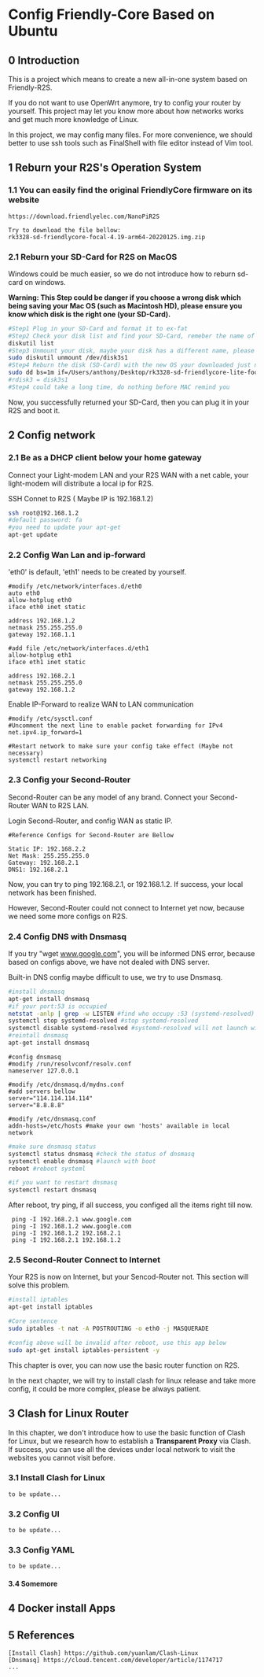 # Config Friendly-Core Based on Ubuntu

## 0 Introduction 

This is a project which means to create a new all-in-one system based on Friendly-R2S.

If you do not want to use OpenWrt anymore, try to config your router by yourself. This project may let you know more about how networks works and get much more knowledge  of Linux.

In this project, we may config many files. For more convenience, we should better to  use ssh tools such as FinalShell with file editor instead of Vim tool.

## 1 Reburn your R2S's Operation System

### 1.1 You can easily find the original FriendlyCore firmware on its website

```
https://download.friendlyelec.com/NanoPiR2S

Try to download the file bellow:
rk3328-sd-friendlycore-focal-4.19-arm64-20220125.img.zip
```

### 2.1 Reburn your SD-Card for R2S on MacOS

Windows could be much easier, so we do not introduce how to reburn sd-card on windows.

**Warning: This Step could be danger if you choose a wrong disk which being saving your Mac OS (such as Macintosh HD), please ensure you know which disk is the right one (your SD-Card).**

```bash
#Step1 Plug in your SD-Card and format it to ex-fat
#Step2 Check your disk list and find your SD-Card, remeber the name of it
diskutil list
#Step3 Unmount your disk, maybe your disk has a different name, please be careful
sudo diskutil unmount /dev/disk3s1
#Step4 Reburn the disk (SD-Card) with the new OS your downloaded just now
sudo dd bs=1m if=/Users/anthony/Desktop/rk3328-sd-friendlycore-lite-focal-5.15-arm64-20220125.img of=/dev/rdisk3
#rdisk3 = disk3s1
#Step4 could take a long time, do nothing before MAC remind you
```

Now, you successfully returned your SD-Card, then you can plug it in your R2S and boot it.

## 2 Config network

### 2.1 Be as a DHCP client below your home gateway

Connect your Light-modem LAN and your R2S WAN with a net cable, your light-modem will distribute a local ip for R2S.

SSH Connet to R2S ( Maybe IP is 192.168.1.2)

```bash
ssh root@192.168.1.2
#default password: fa
#you need to update your apt-get
apt-get update
```

### 2.2 Config Wan Lan and ip-forward

'eth0' is default, 'eth1' needs to be created by yourself.

```file
#modify /etc/network/interfaces.d/eth0
auto eth0
allow-hotplug eth0
iface eth0 inet static

address 192.168.1.2
netmask 255.255.255.0
gateway 192.168.1.1

#add file /etc/network/interfaces.d/eth1
allow-hotplug eth1
iface eth1 inet static

address 192.168.2.1
netmask 255.255.255.0
gateway 192.168.1.2
```

Enable IP-Forward to realize WAN to LAN communication

```
#modify /etc/sysctl.conf
#Uncomment the next line to enable packet forwarding for IPv4
net.ipv4.ip_forward=1

#Restart network to make sure your config take effect (Maybe not necessary)
systemctl restart networking
```

### 2.3 Config your Second-Router

Second-Router can be any model of any brand. Connect your Second-Router WAN to R2S LAN.

Login Second-Router, and config WAN as static IP.

```
#Reference Configs for Second-Router are Bellow

Static IP: 192.168.2.2
Net Mask: 255.255.255.0
Gateway: 192.168.2.1
DNS1: 192.168.2.1
```

Now, you can try to ping 192.168.2.1, or 192.168.1.2. If success, your local network has been finished.

However, Second-Router could not connect to Internet yet now, because we need some more configs on R2S.

### 2.4 Config DNS with Dnsmasq

If you try "wget www.google.com", you will be informed DNS error, because based on configs above, we have not dealed with DNS server.

Built-in DNS config maybe difficult to use, we try to use Dnsmasq.

```bash
#install dnsmasq
apt-get install dnsmasq
#if your port:53 is occupied
netstat -anlp | grep -w LISTEN #find who occupy :53 (systemd-resolved)
systemctl stop systemd-resolved #stop systemd-resolved
systemctl disable systemd-resolved #systemd-resolved will not launch with boot anymore
#reintall dnsmasq
apt-get install dnsmasq
```

```
#config dnsmasq
#modify /run/resolvconf/resolv.conf
nameserver 127.0.0.1

#modify /etc/dnsmasq.d/mydns.conf
#add servers bellow
server="114.114.114.114"
server="8.8.8.8"

#modify /etc/dnsmasq.conf
addn-hosts=/etc/hosts #make your own 'hosts' available in local network
```

```bash
#make sure dnsmasq status
systemctl status dnsmasq #check the status of dnsmasq
systemctl enable dnsmasq #launch with boot
reboot #reboot systeml

#if you want to restart dnsmasq
systemctl restart dnsmasq
```

After reboot, try ping, if all success, you configed all the items right till now.

```
 ping -I 192.168.2.1 www.google.com
 ping -I 192.168.1.2 www.google.com
 ping -I 192.168.1.2 192.168.2.1
 ping -I 192.168.2.1 192.168.1.2
```

### 2.5 Second-Router Connect to Internet

Your R2S is now on Internet, but your Sencod-Router not. This section will solve this problem.

```bash
#install iptables 
apt-get install iptables

#Core sentence
sudo iptables -t nat -A POSTROUTING -o eth0 -j MASQUERADE

#config above will be invalid after reboot, use this app below
sudo apt-get install iptables-persistent -y
```

This chapter is over, you can now use the basic router function on R2S.

In the next chapter, we will try to install clash for linux release and take more config, it could be more complex, please be always patient.

## 3 Clash for Linux Router

In this chapter, we don't introduce how to use the basic function of Clash for Linux, but we research how to establish a **Transparent Proxy** via Clash. If success, you can use all the devices under local network to visit the websites you cannot visit before.

### 3.1 Install Clash for Linux

```
to be update...
```

### 3.2 Config UI

```
to be update...
```

### 3.3 Config YAML

```
to be update...
```

#### 3.4 Somemore

## 4 Docker install Apps



## 5 References

```
[Install Clash] https://github.com/yuanlam/Clash-Linux
[Dnsmasq] https://cloud.tencent.com/developer/article/1174717
...
```


